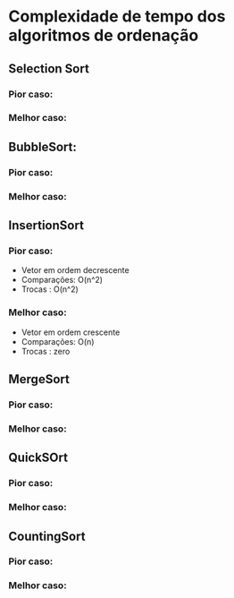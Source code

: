 # Complexidade de tempo dos algoritmos de ordenação

## Selection Sort

### Pior caso:


### Melhor caso:


## BubbleSort:

### Pior caso:


### Melhor caso:


## InsertionSort

### Pior caso:
- Vetor em ordem decrescente
- Comparações: O(n^2)
- Trocas : O(n^2)

### Melhor caso:
- Vetor em ordem crescente
- Comparações: O(n)
- Trocas : zero

## MergeSort

### Pior caso:



### Melhor caso:

## QuickSOrt

### Pior caso:



### Melhor caso:

## CountingSort

### Pior caso:



### Melhor caso: